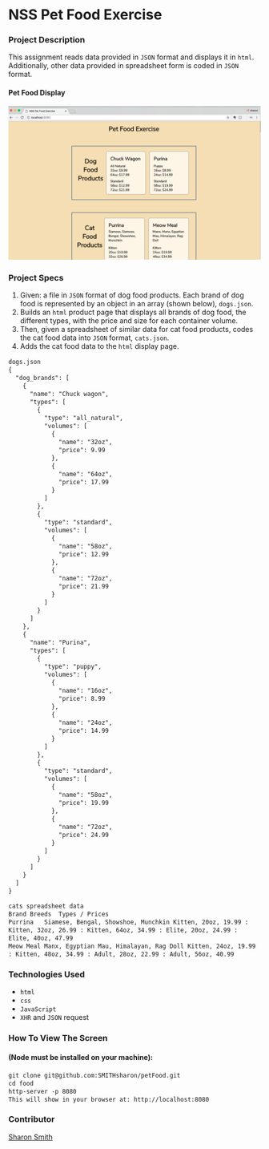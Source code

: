 # NSS Pet Food Exercise

### Project Description 
This assignment reads data provided in `JSON` format and displays it in `html`. 
Additionally, other data provided in spreadsheet form is coded in `JSON` format. 

#### Pet Food Display
![Pet Food Output Screen](https://raw.githubusercontent.com/SMITHsharon/petFood/screen/Screen%20Grab%20for%20Pet%20Food.png)


### Project Specs
1. Given: a file in `JSON` format of dog food products. Each brand of dog food is represented by an object in an array (shown below), `dogs.json`. 
2. Builds an `html` product page that displays all brands of dog food, the different types, with the price and size for each container volume. 
3. Then, given a spreadsheet of similar data for cat food products, codes the cat food data into `JSON` format, `cats.json`. 
4. Adds the cat food data to the `html` display page.  

  ```
  dogs.json
  {
    "dog_brands": [
      {
        "name": "Chuck wagon",
        "types": [
          {
            "type": "all_natural",
            "volumes": [
              {
                "name": "32oz",
                "price": 9.99
              },
              {
                "name": "64oz",
                "price": 17.99
              }
            ]
          },
          {
            "type": "standard",
            "volumes": [
              {
                "name": "58oz",
                "price": 12.99
              },
              {
                "name": "72oz",
                "price": 21.99
              }
            ]
          }
        ]
      },
      {
        "name": "Purina",
        "types": [
          {
            "type": "puppy",
            "volumes": [
              {
                "name": "16oz",
                "price": 8.99
              },
              {
                "name": "24oz",
                "price": 14.99
              }
            ]
          },
          {
            "type": "standard",
            "volumes": [
              {
                "name": "58oz",
                "price": 19.99
              },
              {
                "name": "72oz",
                "price": 24.99
              }
            ]
          }
        ]
      }
    ]
  }
  ```
  ```
  cats spreadsheet data
  Brand	Breeds	Types / Prices
  Purrina	Siamese, Bengal, Showshoe, Munchkin	Kitten, 20oz, 19.99 : Kitten, 32oz, 26.99 : Kitten, 64oz, 34.99 : Elite, 20oz, 24.99 : Elite, 40oz, 47.99
  Meow Meal	Manx, Egyptian Mau, Himalayan, Rag Doll	Kitten, 24oz, 19.99 : Kitten, 48oz, 34.99 : Adult, 28oz, 22.99 : Adult, 56oz, 40.99
  ```

### Technologies Used
- `html`
- `css`
- `JavaScript`
- `XHR` and `JSON` request


### How To View The Screen 
#### (Node must be installed on your machine):
```
git clone git@github.com:SMITHsharon/petFood.git
cd food
http-server -p 8080
This will show in your browser at: http://localhost:8080
```


### Contributor
[Sharon Smith](https://github.com/SMITHsharon)
